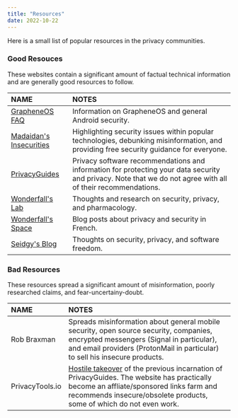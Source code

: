 ```yaml
---
title: "Resources"
date: 2022-10-22
---
```


Here is a small list of popular resources in the privacy communities.

### Good Resouces

These websites contain a significant amount of factual technical information and are generally good resources to follow.

NAME | NOTES |
| :--- | :--- |
[GrapheneOS FAQ](https://grapheneos.org/faq) | Information on GrapheneOS and general Android security.
[Madaidan's Insecurities](https://madaidans-insecurities.github.io/) | Highlighting security issues within popular technologies, debunking misinformation, and providing free security guidance for everyone.
[PrivacyGuides](https://privacyguides.org) | Privacy software recommendations and information for protecting your data security and privacy. Note that we do not agree with all of their recommendations.
[Wonderfall's Lab](https://wonderfall.dev) | Thoughts and research on security, privacy, and pharmacology.
[Wonderfall's Space](https://wonderfall.space/) | Blog posts about privacy and security in French.
[Seidgy's Blog](https://seirdy.one) | Thoughts on security, privacy, and software freedom.

### Bad Resources

These resources spread a significant amount of misinformation, poorly researched claims, and fear-uncertainy-doubt.

NAME | NOTES |
| :--- | :--- |
Rob Braxman | Spreads misinformation about general mobile security, open source security, companies, encrypted messengers (Signal in particular), and email providers (ProtonMail in particular) to sell his insecure products.
PrivacyTools.io | [Hostile takeover](https://www.privacyguides.org/about/privacytools/) of the previous incarnation of PrivacyGuides. The website has practically become an affliate/sponsored links farm and recommends insecure/obsolete products, some of which do not even work.